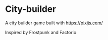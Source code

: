 # City-builder

A city builder game built with https://pixijs.com/

Inspired by Frostpunk and Factorio
